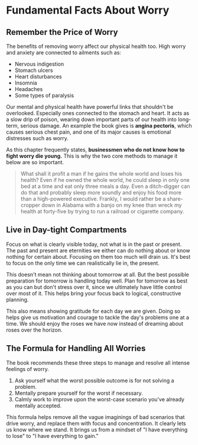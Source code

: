 # Fundamental Facts About Worry

## Remember the Price of Worry

The benefits of removing worry affect our physical health too. High worry and anxiety are connected to ailments such as:

* Nervous indigestion
* Stomach ulcers
* Heart disturbances
* Insomnia
* Headaches
* Some types of paralysis

Our mental and physical health have powerful links that shouldn't be overlooked. Especially ones connected to the stomach and heart. It acts as a slow drip of poison, wearing down important parts of our health into long-term, serious damage. An example the book gives is **angina pectoris**, which causes serious chest pain, and one of its major causes is emotional distresses such as worry.

As this chapter frequently states, **businessmen who do not know how to fight worry die young.** This is why the two core methods to manage it below are so important.

> What shall it profit a man if he gains the whole world and loses his health? Even if he owned the whole world, he could sleep in only one bed at a time and eat only three meals a day. Even a ditch-digger can do that and probably sleep more soundly and enjoy his food more than a high-powered executive. Frankly, I would rather be a share-cropper down in Alabama with a banjo on my knee than wreck my health at forty-five by trying to run a railroad or cigarette company.

## Live in Day-tight Compartments

Focus on what is clearly visible today, not what is in the past or present. The past and present are eternities we either can do nothing about or know nothing for certain about. Focusing on them too much will drain us. It's best to focus on the only time we can realistically lie in, the present.

This doesn't mean not thinking about tomorrow at all. But the best possible preparation for tomorrow is handling today well. Plan for tomorrow as best as you can but don't stress over it, since we ultimately have little control over most of it. This helps bring your focus back to logical, constructive planning.

This also means showing gratitude for each day we are given. Doing so helps give us motivation and courage to tackle the day's problems one at a time. We should enjoy the roses we have now instead of dreaming about roses over the horizon.

## The Formula for Handling All Worries

The book recommends these three steps to manage and resolve all intense feelings of worry.

1. Ask yourself what the worst possible outcome is for not solving a problem.
2. Mentally prepare yourself for the worst if necessary.
3. Calmly work to improve upon the worst-case scenario you've already mentally accepted.

This formula helps remove all the vague imaginings of bad scenarios that drive worry, and replace them with focus and concentration. It clearly lets us know where we stand. It brings us from a mindset of "I have everything to lose" to "I have everything to gain."
